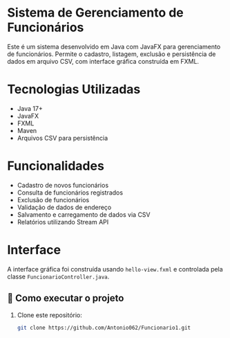 # Sistema de Gerenciamento de Funcionários

Este é um sistema desenvolvido em Java com JavaFX para gerenciamento de funcionários. Permite o cadastro, listagem, exclusão e persistência de dados em arquivo CSV, com interface gráfica construída em FXML.

# Tecnologias Utilizadas

- Java 17+
- JavaFX
- FXML
- Maven
- Arquivos CSV para persistência

# Funcionalidades

- Cadastro de novos funcionários
- Consulta de funcionários registrados
- Exclusão de funcionários
- Validação de dados de endereço
- Salvamento e carregamento de dados via CSV
- Relatórios utilizando Stream API

# Interface

A interface gráfica foi construída usando `hello-view.fxml` e controlada pela classe `FuncionarioController.java`.

## 🚀 Como executar o projeto

1. Clone este repositório:
   ```bash
   git clone https://github.com/Antonio062/Funcionario1.git
